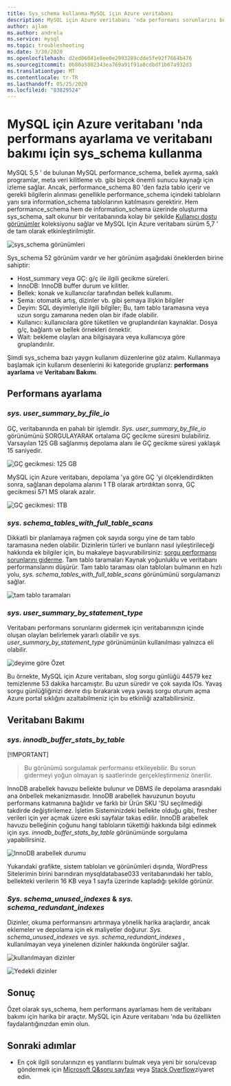 ```yaml
---
title: Sys_schema kullanma-MySQL için Azure veritabanı
description: MySQL için Azure veritabanı 'nda performans sorunlarını bulmak ve veritabanını korumak için sys_schema kullanmayı öğrenin.
author: ajlam
ms.author: andrela
ms.service: mysql
ms.topic: troubleshooting
ms.date: 3/30/2020
ms.openlocfilehash: d2ed06041e8ee0e2993289cdde5fe92f7664b476
ms.sourcegitcommit: 0b80a5802343ea769a91f91a8cdbdf1b67a932d3
ms.translationtype: MT
ms.contentlocale: tr-TR
ms.lasthandoff: 05/25/2020
ms.locfileid: "83829524"
---
```

# <a name="how-to-use-sys_schema-for-performance-tuning-and-database-maintenance-in-azure-database-for-mysql"></a>MySQL için Azure veritabanı 'nda performans ayarlama ve veritabanı bakımı için sys_schema kullanma

MySQL 5,5 ' de bulunan MySQL performance_schema, bellek ayırma, saklı programlar, meta veri kilitleme vb. gibi birçok önemli sunucu kaynağı için izleme sağlar. Ancak, performance_schema 80 'den fazla tablo içerir ve gerekli bilgilerin alınması genellikle performance_schema içindeki tabloların yanı sıra information_schema tablolarının katılmasını gerektirir. Hem performance_schema hem de information_schema üzerinde oluşturma sys_schema, salt okunur bir veritabanında kolay bir şekilde [Kullanıcı dostu görünümler](https://dev.mysql.com/doc/refman/5.7/en/sys-schema-views.html) koleksiyonu sağlar ve MySQL Için Azure veritabanı sürüm 5,7 ' de tam olarak etkinleştirilmiştir.

![sys_schema görünümleri](./media/howto-troubleshoot-sys-schema/sys-schema-views.png)

Sys_schema 52 görünüm vardır ve her görünüm aşağıdaki öneklerden birine sahiptir:

- Host_summary veya GÇ: g/ç ile ilgili gecikme süreleri.
- InnoDB: InnoDB buffer durum ve kilitler.
- Bellek: konak ve kullanıcılar tarafından bellek kullanımı.
- Şema: otomatik artış, dizinler vb. gibi şemaya ilişkin bilgiler
- Deyim: SQL deyimleriyle ilgili bilgiler; Bu, tam tablo taramasına veya uzun sorgu zamanına neden olan bir ifade olabilir.
- Kullanıcı: kullanıcılara göre tüketilen ve gruplandırılan kaynaklar. Dosya g/ç, bağlantı ve bellek örnekleri örnektir.
- Wait: bekleme olayları ana bilgisayara veya kullanıcıya göre gruplandırılır.

Şimdi sys_schema bazı yaygın kullanım düzenlerine göz atalım. Kullanmaya başlamak için kullanım desenlerini iki kategoride gruplarız: **performans ayarlama** ve **Veritabanı Bakımı**.

## <a name="performance-tuning"></a>Performans ayarlama

### <a name="sysuser_summary_by_file_io"></a>*sys. user_summary_by_file_io*

GÇ, veritabanında en pahalı bir işlemdir. *Sys. user_summary_by_file_io* görünümünü SORGULAYARAK ortalama GÇ gecikme süresini bulabiliriz. Varsayılan 125 GB sağlanmış depolama alanı ile GÇ gecikme süresi yaklaşık 15 saniyedir.

![GÇ gecikmesi: 125 GB](./media/howto-troubleshoot-sys-schema/io-latency-125GB.png)

MySQL için Azure veritabanı, depolama 'ya göre GÇ 'yi ölçeklendirdikten sonra, sağlanan depolama alanını 1 TB olarak artırdıktan sonra, GÇ gecikmesi 571 MS olarak azalır.

![GÇ gecikmesi: 1TB](./media/howto-troubleshoot-sys-schema/io-latency-1TB.png)

### <a name="sysschema_tables_with_full_table_scans"></a>*sys. schema_tables_with_full_table_scans*

Dikkatli bir planlamaya rağmen çok sayıda sorgu yine de tam tablo taramasına neden olabilir. Dizinlerin türleri ve bunların nasıl iyileştirileceği hakkında ek bilgiler için, bu makaleye başvurabilirsiniz: [sorgu performansı sorunlarını giderme](./howto-troubleshoot-query-performance.md). Tam tablo taramaları Kaynak yoğunluklu ve veritabanı performanslarını düşürür. Tam tablo taraması olan tabloları bulmanın en hızlı yolu, *sys. schema_tables_with_full_table_scans* görünümünü sorgulamanızı sağlar.

![tam tablo taramaları](./media/howto-troubleshoot-sys-schema/full-table-scans.png)

### <a name="sysuser_summary_by_statement_type"></a>*sys. user_summary_by_statement_type*

Veritabanı performans sorunlarını gidermek için veritabanınızın içinde oluşan olayları belirlemek yararlı olabilir ve *sys. user_summary_by_statement_type* görünümünün kullanılması yalnızca eli olabilir.

![deyime göre Özet](./media/howto-troubleshoot-sys-schema/summary-by-statement.png)

Bu örnekte, MySQL için Azure veritabanı, slog sorgu günlüğü 44579 kez temizlenme 53 dakika harcamıştır. Bu uzun süredir ve çok sayıda IOs. Yavaş sorgu günlüğliğinizi devre dışı bırakarak veya yavaş sorgu oturum açma Azure portal sıklığını azaltabilmeniz için bu etkinliği azaltabilirsiniz.

## <a name="database-maintenance"></a>Veritabanı Bakımı

### <a name="sysinnodb_buffer_stats_by_table"></a>*sys. innodb_buffer_stats_by_table*

[!IMPORTANT]
> Bu görünümü sorgulamak performansı etkileyebilir. Bu sorun gidermeyi yoğun olmayan iş saatlerinde gerçekleştirmeniz önerilir.

InnoDB arabellek havuzu bellekte bulunur ve DBMS ile depolama arasındaki ana önbellek mekanizmasıdır. InnoDB arabellek havuzunun boyutu performans katmanına bağlıdır ve farklı bir Ürün SKU 'SU seçilmediği takdirde değiştirilemez. İşletim Sisteminizdeki bellekte olduğu gibi, fresher verileri için yer açmak üzere eski sayfalar takas edilir. InnoDB arabellek havuzu belleğinin çoğunu hangi tabloların tükettiği hakkında bilgi edinmek için *sys. innodb_buffer_stats_by_table* görünümünde sorgulama yapabilirsiniz.

![InnoDB arabellek durumu](./media/howto-troubleshoot-sys-schema/innodb-buffer-status.png)

Yukarıdaki grafikte, sistem tabloları ve görünümleri dışında, WordPress Sitelerimin birini barındıran mysqldatabase033 veritabanındaki her tablo, bellekteki verilerin 16 KB veya 1 sayfa üzerinde kapladığı şekilde görünür.

### <a name="sysschema_unused_indexes--sysschema_redundant_indexes"></a>*Sys. schema_unused_indexes* & *sys. schema_redundant_indexes*

Dizinler, okuma performansını artırmaya yönelik harika araçlardır, ancak eklemeler ve depolama için ek maliyetler doğurur. *Sys. schema_unused_indexes* ve *sys. schema_redundant_indexes* , kullanılmayan veya yinelenen dizinler hakkında öngörüler sağlar.

![kullanılmayan dizinler](./media/howto-troubleshoot-sys-schema/unused-indexes.png)

![Yedekli dizinler](./media/howto-troubleshoot-sys-schema/redundant-indexes.png)

## <a name="conclusion"></a>Sonuç

Özet olarak sys_schema, hem performans ayarlaması hem de veritabanı bakımı için harika bir araçtır. MySQL için Azure veritabanı 'nda bu özellikten faydalantığınızdan emin olun. 

## <a name="next-steps"></a>Sonraki adımlar
- En çok ilgili sorularınızın eş yanıtlarını bulmak veya yeni bir soru/cevap göndermek için [Microsoft Q&soru sayfası](https://docs.microsoft.com/answers/topics/azure-database-mysql.html) veya [Stack Overflow](https://stackoverflow.com/questions/tagged/azure-database-mysql)ziyaret edin.

